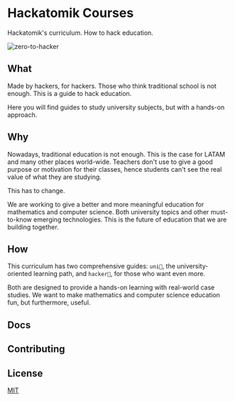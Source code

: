 # Hackatomik Courses

Hackatomik's curriculum. How to hack education.

![zero-to-hacker](https://socialify.git.ci/hackatomik/courses/image?font=Source%20Code%20Pro&forks=1&issues=1&language=1&name=1&owner=1&pattern=Circuit%20Board&pulls=1&stargazers=1&theme=Light)

## What

Made by hackers, for hackers. Those who think traditional school is not enough. This is a guide to hack education.

Here you will find guides to study university subjects, but with a hands-on approach.

## Why

Nowadays, traditional education is not enough. This is the case for LATAM and many other places world-wide. Teachers don't use to give a good purpose or motivation for their classes, hence students can't see the real value of what they are studying.

This has to change.

We are working to give a better and more meaningful education for mathematics and computer science. Both university topics and other must-to-know emerging technologies. This is the future of education that we are building together.

## How

This curriculum has two comprehensive guides: `uni🦄`, the university-oriented learning path, and `hacker🐧`, for those who want even more.

Both are designed to provide a hands-on learning with real-world case studies. We want to make mathematics and computer science education fun, but furthermore, useful.

## Docs

## Contributing

## License

[MIT](/LICENSE)
